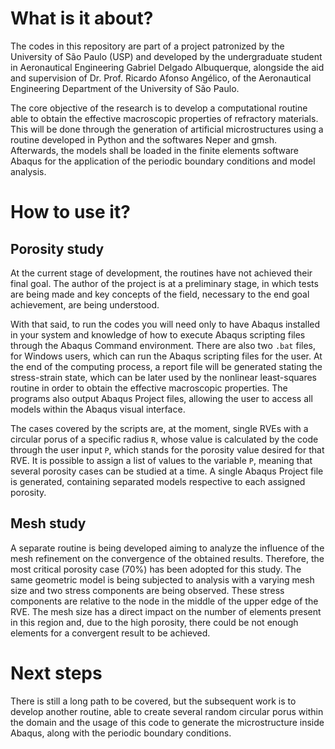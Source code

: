 # What is it about?
The codes in this repository are part of a project patronized by the University of São Paulo (USP) and developed by the undergraduate student in Aeronautical Engineering Gabriel Delgado Albuquerque, alongside the aid and supervision of Dr. Prof. Ricardo Afonso Angélico, of the Aeronautical Engineering Department of the University of São Paulo.

The core objective of the research is to develop a computational routine able to obtain the effective macroscopic properties of refractory materials. This will be done through the generation of artificial microstructures using a routine developed in Python and the softwares Neper and gmsh. Afterwards, the models shall be loaded in the finite elements software Abaqus for the application of the periodic boundary conditions and model analysis.

# How to use it?

## Porosity study
At the current stage of development, the routines have not achieved their final goal. The author of the project is at a preliminary stage, in which tests are being made and key concepts of the field, necessary to the end goal achievement, are being understood.

With that said, to run the codes you will need only to have Abaqus installed in your system and knowledge of how to execute Abaqus scripting files through the Abaqus Command environment. There are also two `.bat` files, for Windows users, which can run the Abaqus scripting files for the user. At the end of the computing process, a report file will be generated stating the stress-strain state, which can be later used by the nonlinear least-squares routine in order to obtain the effective macroscopic properties. The programs also output Abaqus Project files, allowing the user to access all models within the Abaqus visual interface.

The cases covered by the scripts are, at the moment, single RVEs with a circular porus of a specific radius `R`, whose value is calculated by the code through the user input `P`, which stands for the porosity value desired for that RVE. It is possible to assign a list of values to the variable `P`, meaning that several porosity cases can be studied at a time. A single Abaqus Project file is generated, containing separated models respective to each assigned porosity.

## Mesh study
A separate routine is being developed aiming to analyze the influence of the mesh refinement on the convergence of the obtained results. Therefore, the most critical porosity case (70%) has been adopted for this study. The same geometric model is being subjected to analysis with a varying mesh size and two stress components are being observed. These stress components are relative to the node in the middle of the upper edge of the RVE. The mesh size has a direct impact on the number of elements present in this region and, due to the high porosity, there could be not enough elements for a convergent result to be achieved.

# Next steps
There is still a long path to be covered, but the subsequent work is to develop another routine, able to create several random circular porus within the domain and the usage of this code to generate the microstructure inside Abaqus, along with the periodic boundary conditions.
